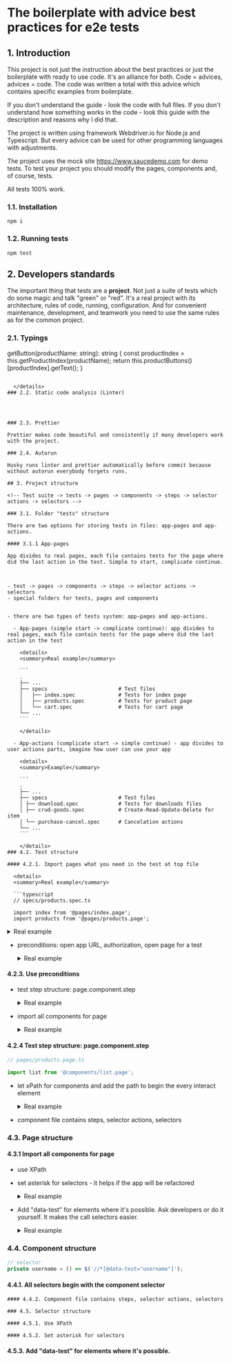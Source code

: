 # The boilerplate with advice best practices for e2e tests

## 1. Introduction

This project is not just the instruction about the best practices or just the boilerplate with ready to use code.
It's an alliance for both.
Code = advices, advices = code.
The code was written a total with this advice which contains specific examples from boilerplate.



If you don't understand the guide - look the code with full files.
If you don't understand how something works in the code - look this guide with the description and reasons why I did that.

The project is written using framework Webdriver.io for Node.js and Typescript.
But every advice can be used for other programming languages with adjustments.

The project uses the mock site https://www.saucedemo.com for demo tests.
To test your project you should modify the pages, components and, of course, tests.

All tests 100% work.


### 1.1. Installation

```
npm i
```

### 1.2. Running tests

```
npm test
```

## 2. Developers standards

The important thing that tests are a **project**. Not just a suite of tests which do some magic and talk "green" or "red". It's a real project with its architecture, rules of code, running, configuration. And for convenient maintenance, development, and teamwork you need to use the same rules as for the common project.

### 2.1. Typings

getButton(productName: string): string {
  const productIndex = this.getProductIndex(productName);
  return this.productButtons()[productIndex].getText();
}
```

  </details>
### 2.2. Static code analysis (Linter)




### 2.3. Prettier

Prettier makes code beautiful and consistently if many developers work with the project.

### 2.4. Autorun

Husky runs linter and prettier automatically before commit because without autorun everybody forgets runs.

## 3. Project structure

<!-- Test suite -> tests -> pages -> components -> steps -> selector actions -> selectors -->

### 3.1. Folder "tests" structure

There are two options for storing tests in files: app-pages and app-actions.

#### 3.1.1 App-pages

App divides to real pages, each file contains tests for the page where did the last action in the test. Simple to start, complicate continue.



- test -> pages -> components -> steps -> selector actions -> selectors
- special folders for tests, pages and components


- there are two types of tests system: app-pages and app-actions.

  - App-pages (simple start -> complicate continue): app divides to real pages, each file contain tests for the page where did the last action in the test

    <details>
    <summary>Real example</summary>

    ```
    .
    ├── ...
    ├── specs                       # Test files
    │   ├── index.spec              # Tests for index page
    │   ├── products.spec           # Tests for product page
    │   └── cart.spec               # Tests for cart page
    └── ...
    ```

    </details>

  - App-actions (complicate start -> simple continue) - app divides to user actions parts, imagine how user can use your app

    <details>
    <summary>Example</summary>

    ```
    .
    ├── ...
    ├── specs                       # Test files
    │ ├── download.spec             # Tests for downloads files
    │ ├── crud-goods.spec           # Create-Read-Update-Delete for item
    │ └── purchase-cancel.spec      # Cancelation actions
    └── ...
    ```

    </details>
### 4.2. Test structure

#### 4.2.1. Import pages what you need in the test at top file

  <details>
  <summary>Real example</summary>

  ```typescript
  // specs/products.spec.ts

  import index from '@pages/index.page';
  import products from '@pages/products.page';
  ```

  </details>


  <details>
  <summary>Real example</summary>

  ```typescript
  // specs/products.spec.ts
#### 4.2.2. One describe per file

  describe('Products page', () => {
    ...
  }
  ```

  </details>

- preconditions: open app URL, authorization, open page for a test

  <details>
  <summary>Real example</summary>

  ```typescript
  // specs/products.spec.ts

  before('Open index page', () => {
    browser.url('');
    index.loginForm().authStandardUser();
  });
  ```

  </details>
#### 4.2.3. Use preconditions

- test step structure: page.component.step

  <details>
  <summary>Real example</summary>

  ```typescript
  // specs/products.spec.ts

  index.loginForm().authStandardUser();

  products.list().addToCart(productName);
  ```


- import all components for page

  <details>
  <summary>Real example</summary>
#### 4.2.4 Test step structure: page.component.step

  ```typescript
  // pages/products.page.ts

  import list from '@components/list.page';
  ```

  </details>


- let xPath for components and add the path to begin the every interact element

  <details>
  <summary>Real example</summary>

  ```typescript
  // pages/components/list.page.ts

  private list = () => $('//*[@class="inventory_list"]');

  private productNames = () => this.list().$$(`//*[@class="inventory_item_name"]`);
  private productButtons = () => this.list().$$(`//*[contains(@class,"btn_inventory")]`);
  ```

  </details>

- component file contains steps, selector actions, selectors
### 4.3. Page structure

#### 4.3.1 Import all components for page

- use XPath
- set asterisk for selectors - it helps if the app will be refactored

  <details>
  <summary>Real example</summary>

  ```typescript
  private product = '//*[@class="inventory_item"]';
  ```

  </details>

- Add "data-test" for elements where it's possible.
  Ask developers or do it yourself. It makes the call selectors easier.

  <details>
  <summary>Real example</summary>

  ```html
  <!-- element on page -->
  <input type="text" class="form_input" data-test="username" id="user-name" placeholder="Username" value="" />
  ```
### 4.4. Component structure

  ```typescript
  // selector
  private username = () => $('//*[@data-test="username"]');
  ```
#### 4.4.1. All selectors begin with the component selector

  </details>




```
#### 4.4.2. Component file contains steps, selector actions, selectors

### 4.5. Selector structure

#### 4.5.1. Use XPath

#### 4.5.2. Set asterisk for selectors
```


#### 4.5.3. Add "data-test" for elements where it's possible.
```
```
